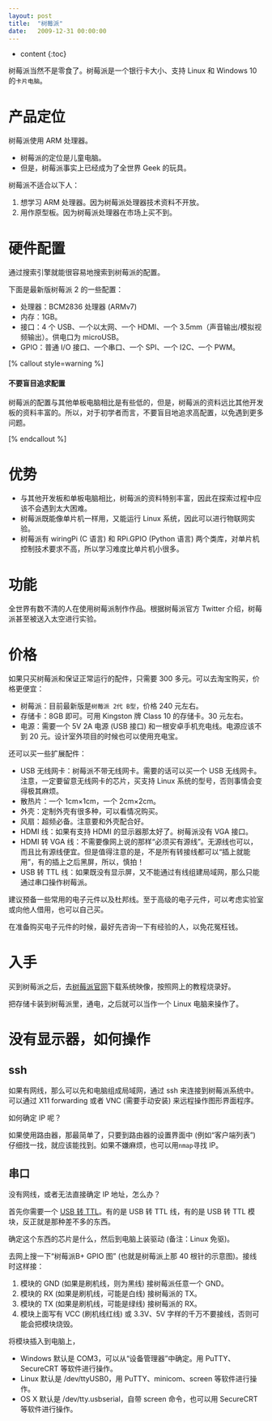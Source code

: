 ```yaml
---
layout: post
title:  "树莓派"
date:   2009-12-31 00:00:00
---
```

* content
{:toc}

树莓派当然不是零食了。树莓派是一个银行卡大小、支持 Linux 和 Windows 10 的`卡片电脑`。

# 产品定位

树莓派使用 ARM 处理器。

* 树莓派的定位是儿童电脑。
* 但是，树莓派事实上已经成为了全世界 Geek 的玩具。

树莓派不适合以下人：

1. 想学习 ARM 处理器。因为树莓派处理器技术资料不开放。
2. 用作原型板。因为树莓派处理器在市场上买不到。

# 硬件配置

通过搜索引擎就能很容易地搜索到树莓派的配置。

下面是最新版树莓派 2 的一些配置：

* 处理器：BCM2836 处理器 (ARMv7)
* 内存：1GB。
* 接口：4 个 USB、一个以太网、一个 HDMI、一个 3.5mm（声音输出/模拟视频输出）。供电口为 microUSB。
* GPIO：普通 I/O 接口、一个串口、一个 SPI、一个 I2C、一个 PWM。

[% callout style=warning %]

#### 不要盲目追求配置

树莓派的配置与其他单板电脑相比是有些低的，但是，树莓派的资料远比其他开发板的资料丰富的。所以，对于初学者而言，不要盲目地追求高配置，以免遇到更多问题。

[% endcallout %]

# 优势

* 与其他开发板和单板电脑相比，树莓派的资料特别丰富，因此在探索过程中应该不会遇到太大困难。
* 树莓派既能像单片机一样用，又能运行 Linux 系统，因此可以进行物联网实验。
* 树莓派有 wiringPi (C 语言) 和 RPi.GPIO (Python 语言) 两个类库，对单片机控制技术要求不高，所以学习难度比单片机小很多。

# 功能

全世界有数不清的人在使用树莓派制作作品。根据树莓派官方 Twitter 介绍，树莓派甚至被送入太空进行实验。

# 价格

如果只买树莓派和保证正常运行的配件，只需要 300 多元。可以去淘宝购买，价格更便宜：

* 树莓派：目前最新版是`树莓派 2代 B型`，价格 240 元左右。
* 存储卡：8GB 即可。可用 Kingston 牌 Class 10 的存储卡。30 元左右。
* 电源：需要一个 5V 2A 电源 (USB 接口) 和一根安卓手机充电线。电源应该不到 20 元。设计室外项目的时候也可以使用充电宝。

还可以买一些扩展配件：

* USB 无线网卡：树莓派不带无线网卡。需要的话可以买一个 USB 无线网卡。注意，一定要留意无线网卡的芯片，买支持 Linux 系统的型号，否则事情会变得极其麻烦。
* 散热片：一个 1cm×1cm，一个 2cm×2cm。
* 外壳：定制外壳有很多种，可以看情况购买。
* 风扇：超频必备。注意要和外壳配合好。
* HDMI 线：如果有支持 HDMI 的显示器那太好了。树莓派没有 VGA 接口。
* HDMI 转 VGA 线：不需要像网上说的那样“必须买有源线”。无源线也可以，而且比有源线便宜。但是值得注意的是，不是所有转接线都可以“插上就能用”，有的插上之后黑屏，所以，慎拍！
* USB 转 TTL 线：如果既没有显示屏，又不能通过有线组建局域网，那么只能通过串口操作树莓派。

建议预备一些常用的电子元件以及杜邦线。至于高级的电子元件，可以考虑实验室或向他人借用，也可以自己买。

在准备购买电子元件的时候，最好先咨询一下有经验的人，以免花冤枉钱。

# 入手

买到树莓派之后，去[树莓派官网](https://raspberrypi.org)下载系统映像，按照网上的教程烧录好。

把存储卡装到树莓派里，通电，之后就可以当作一个 Linux 电脑来操作了。

# 没有显示器，如何操作

## ssh

如果有网线，那么可以先和电脑组成局域网，通过 ssh 来连接到树莓派系统中。可以通过 X11 forwarding 或者 VNC (需要手动安装) 来远程操作图形界面程序。

如何确定 IP 呢？

如果使用路由器，那最简单了，只要到路由器的设置界面中 (例如“客户端列表”) 仔细找一找，就应该能找到。如果不嫌麻烦，也可以用`nmap`寻找 IP。

## 串口

没有网线，或者无法直接确定 IP 地址，怎么办？

首先你需要一个 [USB 转 TTL](http://detail.tmall.com/item.htm?id=23592092178&spm=a1z09.2.9.181.mM4LCO&_u=d1vptc864fc0)。有的是 USB 转 TTL 线，有的是 USB 转 TTL 模块，反正就是那种差不多的东西。

确定这个东西的芯片是什么，然后到电脑上装驱动 (备注：Linux 免驱)。

去网上搜一下“树莓派B+ GPIO 图” (也就是树莓派上那 40 根针的示意图)。接线时这样接：

1. 模块的 GND (如果是刷机线，则为黑线) 接树莓派任意一个 GND。
2. 模块的 RX (如果是刷机线，可能是白线) 接树莓派的 TX。
3. 模块的 TX (如果是刷机线，可能是绿线) 接树莓派的 RX。
4. 模块上面写有 VCC (刷机线红线) 或 3.3V、5V 字样的千万不要接线，否则可能会把模块烧毁。

将模块插入到电脑上，

* Windows 默认是 COM3，可以从“设备管理器”中确定。用 PuTTY、SecureCRT 等软件进行操作。
* Linux 默认是 /dev/ttyUSB0，用 PuTTY、minicom、screen 等软件进行操作。
* OS X 默认是 /dev/tty.usbserial，自带 screen 命令，也可以用 SecureCRT 等软件进行操作。
